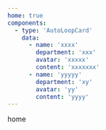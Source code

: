 ```yaml
---
home: true
components:
  - type: 'AutoLoopCard'
    data:
      - name: 'xxxx'
        department: 'xxx'
        avatar: 'xxxxx'
        content: 'xxxxxxx'
      - name: 'yyyyy'
        department: 'xy'
        avatar: 'yy'
        content: 'yyyy'
---
```

home

